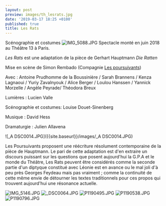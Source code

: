 ```yaml
---
layout: post
preview: images/th_lesrats.jpg
date: '2019-03-17 18:25 +0100'
published: true
title: Les Rats
---
```

Scénographie et costumes
![IMG_5088.JPG]({{site.baseurl}}/images/IMG_5088.JPG)
Spectacle monté en juin 2018 au Théâtre 13 à Paris.

_Les Rats_ est une adaptation de la pièce de Gerhart Hauptmann _Die Ratten_

Mise en scène de Simon Rembado (Compagnie [Les poursuivants](https://www.lespoursuivants.org/)) 

Avec : Antoine Prudhomme de la Boussinière / Sarah Brannens / Kenza Lagnaoui / Yuriy Zavalnyouk / Alice Berger / Loulou Hanssen / Yannick Morzelle / Angèle Peyrade/ Théodora Breux

Lumières : Lucien Valle

Scénographie et costumes: Louise Douet-Sinenberg

Musique : David Hess

Dramaturgie : Julien Allavena

![_A DSC0014.JPG]({{site.baseurl}}/images/_A DSC0014.JPG)

Les Poursuivants proposent une réécriture résolument contemporaine de la pièce de Hauptmann.
Le pari de cette adaptation est d'en extraire un discours puissant sur les questions que posent aujourd'hui la G.P.A et le monde du Théâtre, 
Les Rats peuvent être considérés comme la seconde partie d'un diptyque constitué avec Léonie est en avance ou le mal joli d'à peu près Georges Feydeau mais pas vraiment ; comme la continuité de cette même envie de détourner les textes traditionnels pour ces propos qui trouvent aujourd'hui une résonance actuelle. 

![IMG_5146.JPG]({{site.baseurl}}/images/IMG_5146.JPG)
![_DSC0064.JPG]({{site.baseurl}}/images/_DSC0064.JPG)
![P1190495.JPG]({{site.baseurl}}/images/P1190495.JPG)
![P1190538.JPG]({{site.baseurl}}/images/P1190538.JPG)
![P1190796.JPG]({{site.baseurl}}/images/P1190796.JPG)


